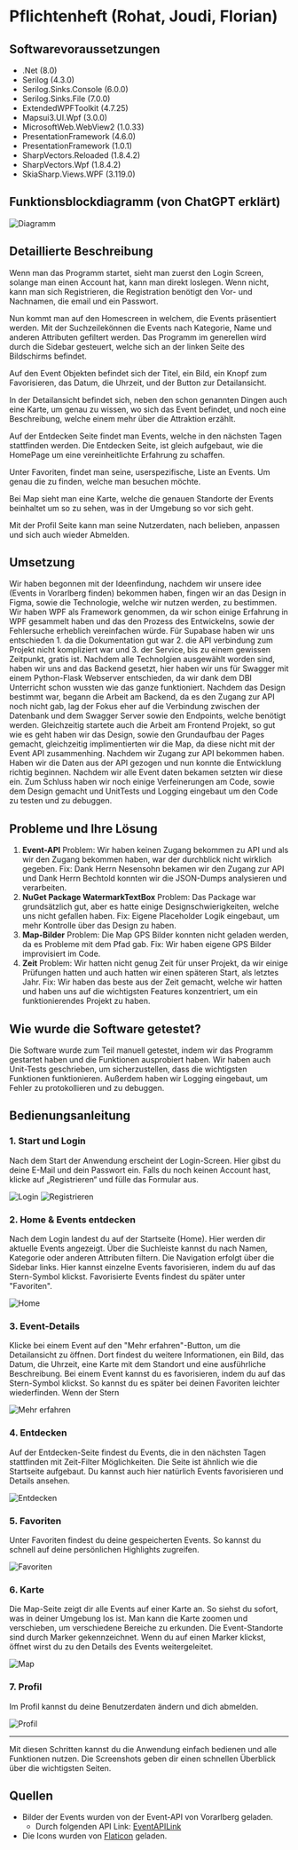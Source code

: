 # Pflichtenheft (Rohat, Joudi, Florian)

## Softwarevoraussetzungen 
- .Net (8.0)
- Serilog (4.3.0)
- Serilog.Sinks.Console (6.0.0)
- Serilog.Sinks.File (7.0.0)
- ExtendedWPFToolkit (4.7.25)
- Mapsui3.UI.Wpf (3.0.0)
- MicrosoftWeb.WebView2 (1.0.33)
- PresentationFramework (4.6.0)
- PresentationFramework (1.0.1)
- SharpVectors.Reloaded (1.8.4.2)
- SharpVectors.Wpf (1.8.4.2)
- SkiaSharp.Views.WPF (3.119.0)

## Funktionsblockdiagramm (von ChatGPT erklärt)
![Diagramm](diagramm.svg)

## Detaillierte Beschreibung
  Wenn man das Programm startet, sieht man zuerst den Login Screen, solange man einen Account hat, kann man direkt loslegen. Wenn nicht, kann man sich Registrieren, die Registration benötigt den Vor- und Nachnamen, die email und ein Passwort.
  </br>

  Nun kommt man auf den Homescreen in welchem, die Events präsentiert werden. Mit der Suchzeilekönnen die Events nach Kategorie, Name und anderen Attributen gefiltert werden. Das Programm im generellen wird durch die Sidebar gesteuert, welche sich an der linken Seite des Bildschirms befindet.
  </br>

  Auf den Event Objekten befindet sich der Titel, ein Bild, ein Knopf zum Favorisieren, das Datum, die Uhrzeit, und der Button zur Detailansicht.
  </br>

  In der Detailansicht befindet sich, neben den schon genannten Dingen auch eine Karte, um genau zu wissen, wo sich das Event befindet, und noch eine Beschreibung, welche einem mehr über die Attraktion erzählt.
  </br>

  Auf der Entdecken Seite findet man Events, welche in den nächsten Tagen stattfinden werden. Die Entdecken Seite, ist gleich aufgebaut, wie die HomePage um eine vereinheitlichte Erfahrung zu schaffen.
  </br>

  Unter Favoriten, findet man seine, userspezifische, Liste an Events. Um genau die zu finden, welche man besuchen möchte.
  </br>

  Bei Map sieht man eine Karte, welche die genauen Standorte der Events beinhaltet um so zu sehen, was in der Umgebung so vor sich geht.
  </br>

  Mit der Profil Seite kann man seine Nutzerdaten, nach belieben, anpassen und sich auch wieder Abmelden.

## Umsetzung
  Wir haben begonnen mit der Ideenfindung, nachdem wir unsere idee (Events in Vorarlberg finden) bekommen haben, fingen wir an das Design in Figma, sowie die Technologie, welche wir nutzen werden, zu bestimmen. Wir haben WPF als Framework genommen, da wir schon einige Erfahrung in WPF gesammelt haben und das den Prozess des Entwickelns, sowie der Fehlersuche erheblich vereinfachen würde. Für Supabase haben wir uns entschieden 1. da die Dokumentation gut war 2. die API verbindung zum Projekt nicht kompliziert war und 3. der Service, bis zu einem gewissen Zeitpunkt, gratis ist. Nachdem alle Technolgien ausgewählt worden sind, haben wir uns and das Backend gesetzt, hier haben wir uns für Swagger mit einem Python-Flask Webserver entschieden, da wir dank dem DBI Unterricht schon wussten wie das ganze funktioniert. Nachdem das Design bestimmt war, begann die Arbeit am Backend, da es den Zugang zur API noch nicht gab, lag der Fokus eher auf die Verbindung zwischen der Datenbank und dem Swagger Server sowie den Endpoints, welche benötigt werden. Gleichzeitig startete auch die Arbeit am Frontend Projekt, so gut wie es geht haben wir das Design, sowie den Grundaufbau der Pages gemacht, gleichzeitig implimentierten wir die Map, da diese nicht mit der Event API zusammenhing. Nachdem wir Zugang zur API bekommen haben. Haben wir die Daten aus der API gezogen und nun konnte die Entwicklung richtig beginnen. Nachdem wir alle Event daten bekamen setzten wir diese ein. Zum Schluss haben wir noch einige Verfeinerungen am Code, sowie dem Design gemacht und UnitTests und Logging eingebaut um den Code zu testen und zu debuggen.

## Probleme und Ihre Lösung
1. **Event-API**
    Problem:
        Wir haben keinen Zugang bekommen zu API und als wir den Zugang bekommen haben, war der durchblick nicht wirklich gegeben.
    Fix:
        Dank Herrn Nesensohn bekamen wir den Zugang zur API und Dank Herrn Bechtold konnten wir die JSON-Dumps analysieren und verarbeiten.
2. **NuGet Package WatermarkTextBox**
    Problem:
        Das Package war grundsätzlich gut, aber es hatte einige Designschwierigkeiten, welche uns nicht gefallen haben.
    Fix:
        Eigene Placeholder Logik eingebaut, um mehr Kontrolle über das Design zu haben.
3. **Map-Bilder**
    Problem:
        Die Map GPS Bilder konnten nicht geladen werden, da es Probleme mit dem Pfad gab.
    Fix:
        Wir haben eigene GPS Bilder improvisiert im Code.
4. **Zeit**
    Problem:
        Wir hatten nicht genug Zeit für unser Projekt, da wir einige Prüfungen hatten und auch hatten wir einen späteren Start, als letztes Jahr.
    Fix:
        Wir haben das beste aus der Zeit gemacht, welche wir hatten und haben uns auf die wichtigsten Features konzentriert, um ein funktionierendes Projekt zu haben.
        
## Wie wurde die Software getestet?
  Die Software wurde zum Teil manuell getestet, indem wir das Programm gestartet haben und die Funktionen ausprobiert haben. Wir haben auch Unit-Tests geschrieben, um sicherzustellen, dass die wichtigsten Funktionen funktionieren. Außerdem haben wir Logging eingebaut, um Fehler zu protokollieren und zu debuggen.

## Bedienungsanleitung

### 1. Start und Login
Nach dem Start der Anwendung erscheint der Login-Screen. Hier gibst du deine E-Mail und dein Passwort ein. Falls du noch keinen Account hast, klicke auf „Registrieren“ und fülle das Formular aus.

![Login](ProgrammScreenshots/LoginScreenshot.png)
![Registrieren](ProgrammScreenshots/RegistrierenScreenshot.png)

### 2. Home & Events entdecken
Nach dem Login landest du auf der Startseite (Home). Hier werden dir aktuelle Events angezeigt. Über die Suchleiste kannst du nach Namen, Kategorie oder anderen Attributen filtern. Die Navigation erfolgt über die Sidebar links. Hier kannst einzelne Events favorisieren, indem du auf das Stern-Symbol klickst. Favorisierte Events findest du später unter "Favoriten".

![Home](ProgrammScreenshots/HomeScreenshot.png)

### 3. Event-Details
Klicke bei einem Event auf den "Mehr erfahren"-Button, um die Detailansicht zu öffnen. Dort findest du weitere Informationen, ein Bild, das Datum, die Uhrzeit, eine Karte mit dem Standort und eine ausführliche Beschreibung. Bei einem Event kannst du es favorisieren, indem du auf das Stern-Symbol klickst. So kannst du es später bei deinen Favoriten leichter wiederfinden. Wenn der Stern 

![Mehr erfahren](ProgrammScreenshots/MehrErfahrenScreenshot.png)

### 4. Entdecken
Auf der Entdecken-Seite findest du Events, die in den nächsten Tagen stattfinden mit Zeit-Filter Möglichkeiten. Die Seite ist ähnlich wie die Startseite aufgebaut. Du kannst auch hier natürlich Events favorisieren und Details ansehen.

![Entdecken](ProgrammScreenshots/EntdeckenScreenshot.png)

### 5. Favoriten
Unter Favoriten findest du deine gespeicherten Events. So kannst du schnell auf deine persönlichen Highlights zugreifen.

![Favoriten](ProgrammScreenshots/FavoritenScreenshot.png)

### 6. Karte
Die Map-Seite zeigt dir alle Events auf einer Karte an. So siehst du sofort, was in deiner Umgebung los ist. Man kann die Karte zoomen und verschieben, um verschiedene Bereiche zu erkunden. Die Event-Standorte sind durch Marker gekennzeichnet. Wenn du auf einen Marker klickst, öffnet wirst du zu den Details des Events weitergeleitet.

![Map](ProgrammScreenshots/MapScreenshot.png)

### 7. Profil
Im Profil kannst du deine Benutzerdaten ändern und dich abmelden.

![Profil](ProgrammScreenshots/ProfilScreenshot.png)

---

Mit diesen Schritten kannst du die Anwendung einfach bedienen und alle Funktionen nutzen. Die Screenshots geben dir einen schnellen Überblick über die wichtigsten Seiten.

## Quellen
- Bilder der Events wurden von der Event-API von Vorarlberg geladen.
  - Durch folgenden API Link: [EventAPILink](https://v-cloud.vorarlberg.travel/api/v4/endpoints/b24513ef-acbb-4d9b-8cdc-eda44787baee?token=aed0e815dc2374d59cfc2e9f397a8653)
- Die Icons wurden von [Flaticon](https://www.flaticon.com/) geladen.